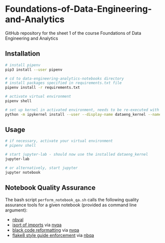 # Foundations-of-Data-Engineering-and-Analytics
GitHub repository for the sheet 1 of the course Foundations of Data Engineering and Analytics

## Installation 
```bash
# install pipenv
pip3 install --user pipenv

# cd to data-engineering-analytics-notebooks directory
# install packages specified in requirements.txt file
pipenv install -r requirements.txt

# activate virtual environment
pipenv shell

# set up kernel in activated environment, needs to be re-executed with every change in pip environment
python -m ipykernel install --user --display-name dataeng_kernel --name dataeng_kernel
```

## Usage 
```bash
# if necessary, activate your virtual environment
# pipenv shell

# start jupyter-lab - should now use the installed dataeng_kernel 
jupyter-lab

# or alternatively, start jupyter 
jupyter notebook
```


## Notebook Quality Assurance
The bash script `perform_notebook_qa.sh` calls the following quality assurance tools for a given notebook (provided as command line argument):
* [nbval](https://github.com/computationalmodelling/nbval) 
* [isort of imports](https://github.com/PyCQA/isort) via [nvqa](https://github.com/nbQA-dev/nbQA) 
* [black code reformatting](https://github.com/psf/black) via [nvqa](https://github.com/nbQA-dev/nbQA) 
* [flake8 style guide enforcement](https://github.com/PyCQA/flake8) via [nbqa](https://github.com/nbQA-dev/nbQ)

